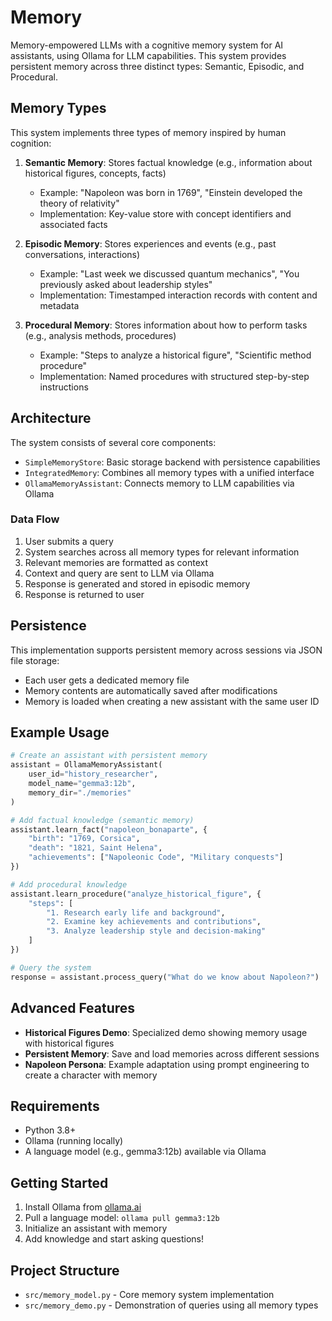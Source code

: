 # Memory

Memory-empowered LLMs with a cognitive memory system for AI assistants, using Ollama for LLM capabilities. This system provides persistent memory across three distinct types: Semantic, Episodic, and Procedural.

## Memory Types

This system implements three types of memory inspired by human cognition:

1. **Semantic Memory**: Stores factual knowledge (e.g., information about historical figures, concepts, facts)
   - Example: "Napoleon was born in 1769", "Einstein developed the theory of relativity"
   - Implementation: Key-value store with concept identifiers and associated facts

2. **Episodic Memory**: Stores experiences and events (e.g., past conversations, interactions)
   - Example: "Last week we discussed quantum mechanics", "You previously asked about leadership styles"
   - Implementation: Timestamped interaction records with content and metadata

3. **Procedural Memory**: Stores information about how to perform tasks (e.g., analysis methods, procedures)
   - Example: "Steps to analyze a historical figure", "Scientific method procedure"
   - Implementation: Named procedures with structured step-by-step instructions

## Architecture

The system consists of several core components:

- `SimpleMemoryStore`: Basic storage backend with persistence capabilities
- `IntegratedMemory`: Combines all memory types with a unified interface
- `OllamaMemoryAssistant`: Connects memory to LLM capabilities via Ollama

### Data Flow

1. User submits a query
2. System searches across all memory types for relevant information
3. Relevant memories are formatted as context
4. Context and query are sent to LLM via Ollama
5. Response is generated and stored in episodic memory
6. Response is returned to user

## Persistence

This implementation supports persistent memory across sessions via JSON file storage:

- Each user gets a dedicated memory file
- Memory contents are automatically saved after modifications
- Memory is loaded when creating a new assistant with the same user ID

## Example Usage

```python
# Create an assistant with persistent memory
assistant = OllamaMemoryAssistant(
    user_id="history_researcher",
    model_name="gemma3:12b",
    memory_dir="./memories"
)

# Add factual knowledge (semantic memory)
assistant.learn_fact("napoleon_bonaparte", {
    "birth": "1769, Corsica",
    "death": "1821, Saint Helena",
    "achievements": ["Napoleonic Code", "Military conquests"]
})

# Add procedural knowledge
assistant.learn_procedure("analyze_historical_figure", {
    "steps": [
        "1. Research early life and background",
        "2. Examine key achievements and contributions",
        "3. Analyze leadership style and decision-making"
    ]
})

# Query the system
response = assistant.process_query("What do we know about Napoleon?")
```

## Advanced Features

- **Historical Figures Demo**: Specialized demo showing memory usage with historical figures
- **Persistent Memory**: Save and load memories across different sessions
- **Napoleon Persona**: Example adaptation using prompt engineering to create a character with memory

## Requirements

- Python 3.8+
- Ollama (running locally)
- A language model (e.g., gemma3:12b) available via Ollama

## Getting Started

1. Install Ollama from [ollama.ai](https://ollama.ai)
2. Pull a language model: `ollama pull gemma3:12b`
3. Initialize an assistant with memory
4. Add knowledge and start asking questions!

## Project Structure

- `src/memory_model.py` - Core memory system implementation
- `src/memory_demo.py` - Demonstration of queries using all memory types
